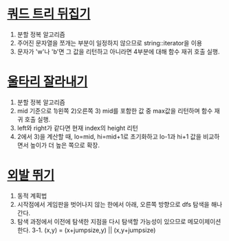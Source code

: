 # [쿼드 트리 뒤집기](https://www.algospot.com/judge/problem/read/QUADTREE)

1. 분할 정복 알고리즘
2. 주어진 문자열을 쪼개는 부분이 일정하지 않으므로 string::iterator을 이용
3. 문자가 'w'나 'b'면 그 값을 리턴하고 아니라면 4부분에 대해 함수 재귀 호출 실행.

# [울타리 잘라내기](https://www.algospot.com/judge/problem/read/FENCE)

1. 분할 정복 알고리즘
2. mid 기준으로 1)왼쪽 2)오른쪽 3) mid를 포함한 값 중 max값을 리턴하며 함수 재귀 호출 실행.
3. left와 right가 같다면 현재 index의 height 리턴
4. 2에서 3)을 계산할 때, lo=mid, hi=mid+1로 초기화하고 lo-1과 hi+1 값을 비교하면서 높이가 더 높은 쪽으로 확장.

# [외발 뛰기](https://www.algospot.com/judge/problem/read/JUMPGAME)

1. 동적 계획법
2. 시작점에서 게임판을 벗어나지 않는 한에서 아래, 오른쪽 방향으로 dfs 탐색을 해나간다.
3. 탐색 과정에서 이전에 탐색한 지점을 다시 탐색할 가능성이 있으므로 메모이제이션 한다.
3-1. (x,y) = (x+jumpsize,y) || (x,y+jumpsize)
